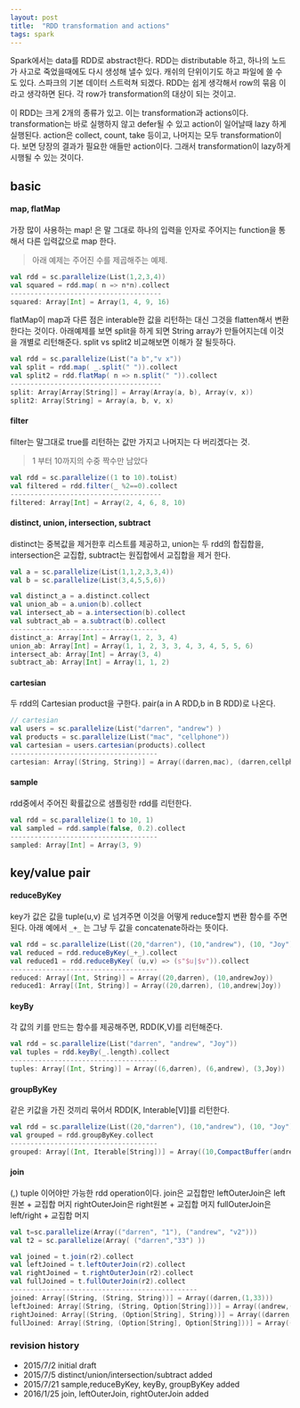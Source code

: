 ```yaml
---
layout: post
title:  "RDD transformation and actions"
tags: spark
---
```



Spark에서는 data를 RDD로 abstract한다. RDD는 distributable 하고, 하나의 노드가 사고로 죽었을때에도 다시 생성해 낼수 있다. 캐쉬의 단위이기도 하고 파일에 쓸 수 도 있다. 스파크의 기본 데이터 스트럭쳐 되겠다. RDD는 쉽게 생각해서 row의 묶음 이라고 생각하면 된다. 각 row가 transformation의 대상이 되는 것이고.

이 RDD는 크게 2개의 종류가 있고. 이는 transformation과 actions이다. transformation는 바로 실행하지 않고 defer될 수 있고 action이 일어날때 lazy 하게 실행된다. action은 collect, count, take 등이고, 나머지는 모두 transformation이다. 보면 당장의 결과가 필요한 애들만 action이다. 그래서 transformation이 lazy하게 시행될 수 있는 것이다.

## basic
#### map, flatMap
가장 많이 사용하는 map! 은 말 그대로 하나의 입력을 인자로 주어지는 function을 통해서 다른 입력값으로 map 한다.

> 아래 예제는 주어진 수를 제곱해주는 예제.

```scala
val rdd = sc.parallelize(List(1,2,3,4))
val squared = rdd.map( n => n*n).collect
--------------------------------------
squared: Array[Int] = Array(1, 4, 9, 16)
```
flatMap이 map과 다른 점은 interable한 값을 리턴하는 대신 그것을 flatten해서 변환한다는 것이다. 아래예제를 보면 split을 하게 되면 String array가 만들어지는데 이것을 개별로 리턴해준다. split vs split2 비교해보면 이해가 잘 될듯하다.

```scala
val rdd = sc.parallelize(List("a b","v x"))
val split = rdd.map( _.split(" ")).collect
val split2 = rdd.flatMap( n => n.split(" ")).collect
--------------------------------------
split: Array[Array[String]] = Array(Array(a, b), Array(v, x))
split2: Array[String] = Array(a, b, v, x)
```

#### filter
filter는 말그대로 true를 리턴하는 값만 가지고 나머지는 다 버리겠다는 것.

> 1 부터 10까지의 수중 짝수만 남았다

```scala
val rdd = sc.parallelize((1 to 10).toList)
val filtered = rdd.filter(_ %2==0).collect
--------------------------------------
filtered: Array[Int] = Array(2, 4, 6, 8, 10)
```

#### distinct, union, intersection, subtract

distinct는 중복값을 제거한후 리스트를 제공하고, union는 두 rdd의 합집합을, intersection은 교집합, subtract는 원집합에서 교집합을 제거 한다.

```scala
val a = sc.parallelize(List(1,1,2,3,3,4))
val b = sc.parallelize(List(3,4,5,5,6))

val distinct_a = a.distinct.collect
val union_ab = a.union(b).collect
val intersect_ab = a.intersection(b).collect
val subtract_ab = a.subtract(b).collect
-------------------------------------
distinct_a: Array[Int] = Array(1, 2, 3, 4)
union_ab: Array[Int] = Array(1, 1, 2, 3, 3, 4, 3, 4, 5, 5, 6)
intersect_ab: Array[Int] = Array(3, 4)
subtract_ab: Array[Int] = Array(1, 1, 2)
```

#### cartesian
두 rdd의 Cartesian product을 구한다. pair(a in A RDD,b in B RDD)로 나온다.

```scala
// cartesian
val users = sc.parallelize(List("darren", "andrew") )
val products = sc.parallelize(List("mac", "cellphone"))
val cartesian = users.cartesian(products).collect
-------------------------------------
cartesian: Array[(String, String)] = Array((darren,mac), (darren,cellphone), (andrew,mac), (andrew,cellphone))
```

#### sample

rdd중에서 주어진 확률값으로 샘플링한 rdd를 리턴한다.

```scala
val rdd = sc.parallelize(1 to 10, 1)
val sampled = rdd.sample(false, 0.2).collect
-------------------------------------
sampled: Array[Int] = Array(3, 9)
```

## key/value pair

#### reduceByKey
key가 값은 값을 tuple(u,v) 로 넘겨주면 이것을 어떻게 reduce할지 변환 함수를 주면 된다. 아래 예에서 `_+_` 는 그냥 두 값을 concatenate하라는 뜻이다.

```scala
val rdd = sc.parallelize(List((20,"darren"), (10,"andrew"), (10, "Joy")))
val reduced = rdd.reduceByKey(_+_).collect
val reduced1 = rdd.reduceByKey( (u,v) => (s"$u|$v")).collect
-------------------------------------
reduced: Array[(Int, String)] = Array((20,darren), (10,andrewJoy))
reduced1: Array[(Int, String)] = Array((20,darren), (10,andrew|Joy))
```

#### keyBy

각 값의 키를 만드는 함수를 제공해주면, RDD(K,V)를 리턴해준다.

```scala
val rdd = sc.parallelize(List("darren", "andrew", "Joy"))
val tuples = rdd.keyBy(_.length).collect
-------------------------------------
tuples: Array[(Int, String)] = Array((6,darren), (6,andrew), (3,Joy))
```

#### groupByKey

같은 키값을 가진 것끼리 묶어서 RDD[K, Interable[V]]를 리턴한다.

```scala
val rdd = sc.parallelize(List((20,"darren"), (10,"andrew"), (10, "Joy")))
val grouped = rdd.groupByKey.collect
-------------------------------------
grouped: Array[(Int, Iterable[String])] = Array((10,CompactBuffer(andrew, Joy)), (20,CompactBuffer(darren)))
```

#### join
(,) tuple 이어야만 가능한 rdd operation이다.
join은 교집합만
leftOuterJoin은 left 원본 + 교집합 머지
rightOuterJoin은 right원본 + 교집합 머지
fullOuterJoin은 left/right + 교집합 머지

```scala
val t=sc.parallelize(Array(("darren", "1"), ("andrew", "v2")))
val t2 = sc.parallelize(Array( ("darren","33") ))

val joined = t.join(r2).collect
val leftJoined = t.leftOuterJoin(r2).collect
val rightJoined = t.rightOuterJoin(r2).collect
val fullJoined = t.fullOuterJoin(r2).collect
-----------------------------------------------
joined: Array[(String, (String, String))] = Array((darren,(1,33)))
leftJoined: Array[(String, (String, Option[String]))] = Array((andrew,(v2,None)), (darren,(1,Some(33))))
rightJoined: Array[(String, (Option[String], String))] = Array((darren,(Some(1),33)))
fullJoined: Array[(String, (Option[String], Option[String]))] = Array((andrew,(Some(v2),None)), (darren,(Some(1),Some(33))))
```


### revision history
* 2015/7/2 initial draft
* 2015/7/5 distinct/union/intersection/subtract added
* 2015/7/21 sample,reduceByKey, keyBy, groupByKey added
* 2016/1/25 join, leftOuterJoin, rightOuterJoin added
